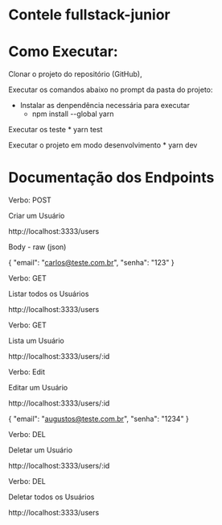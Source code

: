 # Contele fullstack-junior

# Como Executar:
Clonar o projeto do repositório (GitHub),

Executar os comandos abaixo no prompt da pasta do projeto:
- Instalar as denpendência necessária para executar
    * npm install --global yarn 

Executar os teste
    * yarn test

Executar o projeto em modo desenvolvimento
    * yarn dev

# Documentação dos Endpoints

Verbo: POST

Criar um Usuário

http://localhost:3333/users

Body - raw (json)

{
    "email": "carlos@teste.com.br",
    "senha": "123"
}


Verbo: GET

Listar todos os Usuários

http://localhost:3333/users


Verbo: GET

Lista um Usuário

http://localhost:3333/users/:id


Verbo: Edit

Editar um Usuário

http://localhost:3333/users/:id

{
    "email": "augustos@teste.com.br",
    "senha": "1234"
}

Verbo: DEL

Deletar um Usuário

http://localhost:3333/users/:id

Verbo: DEL

Deletar todos os Usuários

http://localhost:3333/users